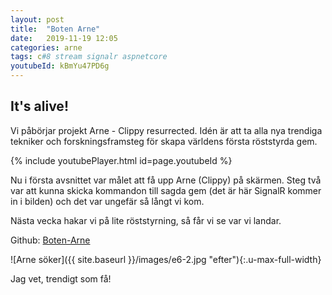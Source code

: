 ```yaml
---
layout: post
title:  "Boten Arne"
date:   2019-11-19 12:05
categories: arne
tags: c#8 stream signalr aspnetcore
youtubeId: kBmYu47PD6g
---
```


## It's alive!
Vi påbörjar projekt Arne - Clippy resurrected. Idén är att ta alla nya trendiga tekniker och forskningsframsteg för skapa världens första röststyrda gem.

{% include youtubePlayer.html id=page.youtubeId %}

Nu i första avsnittet var målet att få upp Arne (Clippy) på skärmen. 
Steg två var att kunna skicka kommandon till sagda gem (det är här SignalR kommer in i bilden) och det var ungefär så långt vi kom.

Nästa vecka hakar vi på lite röststyrning, så får vi se var vi landar.

Github: [Boten-Arne](https://github.com/skarlman/Boten-Arne)

![Arne söker]({{ site.baseurl }}/images/e6-2.jpg "efter"){:.u-max-full-width}

Jag vet, trendigt som få!